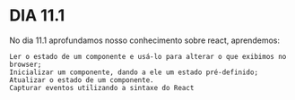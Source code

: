 # DIA 11.1

No dia 11.1 aprofundamos nosso conhecimento sobre react, aprendemos:


    Ler o estado de um componente e usá-lo para alterar o que exibimos no browser;
    Inicializar um componente, dando a ele um estado pré-definido;
    Atualizar o estado de um componente.
    Capturar eventos utilizando a sintaxe do React


